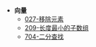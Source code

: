 - **向量**
	- [027-移除元素](DSNA/Vector/lc027.md)
	- [209-长度最小的子数组](DSNA/Vector/lc209.md)
	- [704-二分查找](DSNA/Vector/lc704.md)